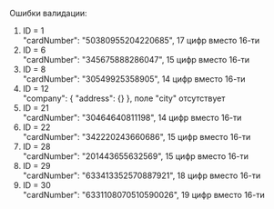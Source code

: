 Ошибки валидации:
1. ID = 1  
    "cardNumber": "50380955204220685", 17 цифр вместо 16-ти
1. ID = 6  
    "cardNumber": "345675888286047", 15 цифр вместо 16-ти
1. ID = 8  
    "cardNumber": "30549925358905", 14 цифр вместо 16-ти
1. ID = 12  
    "company": { "address": {} }, поле "city" отсутствует
1. ID = 21  
    "cardNumber": "30464640811198", 14 цифр вместо 16-ти
1. ID = 22  
    "cardNumber": "342220243660686", 15 цифр вместо 16-ти
1. ID = 28  
    "cardNumber": "201443655632569", 15 цифр вместо 16-ти
1. ID = 29  
    "cardNumber": "633413352570887921", 18 цифр вместо 16-ти
1. ID = 30  
    "cardNumber": "6331108070510590026", 19 цифр вместо 16-ти
